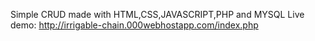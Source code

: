 Simple CRUD made with HTML,CSS,JAVASCRIPT,PHP and MYSQL
Live demo: http://irrigable-chain.000webhostapp.com/index.php
